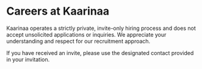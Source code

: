 # Careers at Kaarinaa

Kaarinaa operates a strictly private, invite-only hiring process and does not accept unsolicited applications or inquiries. We appreciate your understanding and respect for our recruitment approach.

If you have received an invite, please use the designated contact provided in your invitation.
